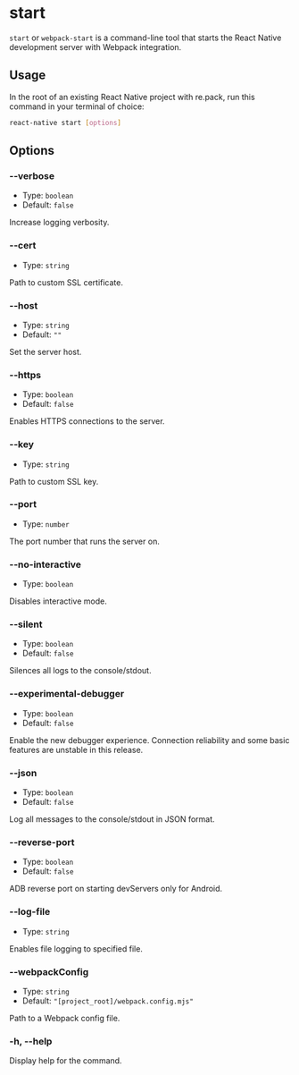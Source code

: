 
# start

`start` or `webpack-start` is a command-line tool that starts the React Native development server with Webpack integration.

## Usage

In the root of an existing React Native project with re.pack, run this command in your terminal of choice:

```bash
react-native start [options]
```

## Options

### --verbose

- Type: `boolean`
- Default: `false`

Increase logging verbosity.

### --cert <path>

- Type: `string`

Path to custom SSL certificate.

### --host <string>

- Type: `string`
- Default: `""`

Set the server host.

### --https

- Type: `boolean`
- Default: `false`

Enables HTTPS connections to the server.

### --key <path>

- Type: `string`

Path to custom SSL key.

### --port <number>

- Type: `number`

The port number that runs the server on.

### --no-interactive

- Type: `boolean`

Disables interactive mode.

### --silent

- Type: `boolean`
- Default: `false`

Silences all logs to the console/stdout.

### --experimental-debugger

- Type: `boolean`
- Default: `false`

Enable the new debugger experience. Connection reliability and some basic features are unstable in this release.

### --json

- Type: `boolean`
- Default: `false`

Log all messages to the console/stdout in JSON format.

### --reverse-port

- Type: `boolean`
- Default: `false`

ADB reverse port on starting devServers only for Android.

### --log-file <path>

- Type: `string`

Enables file logging to specified file.

### --webpackConfig <path>

- Type: `string`
- Default: `"[project_root]/webpack.config.mjs"`

Path to a Webpack config file.

### -h, --help

Display help for the command.

